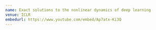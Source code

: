```yaml
---
name: Exact solutions to the nonlinear dynamics of deep learning
venue: ICLR
embedurl: https://www.youtube.com/embed/Ap7atx-Ki3Q
---
```

